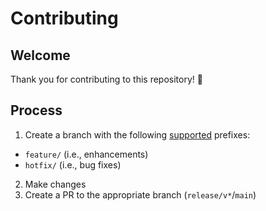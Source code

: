 # Contributing

## Welcome
Thank you for contributing to this repository! :bow:

## Process
1. Create a branch with the following [supported](pr-labeler.yml) prefixes:
  - `feature/` (i.e., enhancements)
  - `hotfix/` (i.e., bug fixes)
2. Make changes
3. Create a PR to the appropriate branch (`release/v*`/`main`)
